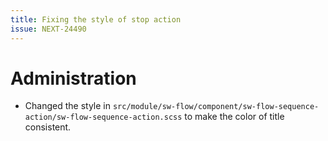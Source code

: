 ```yaml
---
title: Fixing the style of stop action
issue: NEXT-24490
---
```

# Administration
* Changed the style in `src/module/sw-flow/component/sw-flow-sequence-action/sw-flow-sequence-action.scss` to make the color of title consistent.

